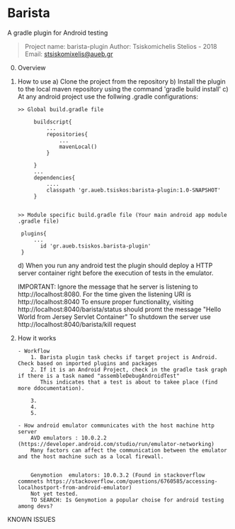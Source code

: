 # Barista 

A gradle plugin for Android testing

>Project name: barista-plugin
>Author: Tsiskomichelis Stelios - 2018 
>Email: stsiskomixelis@aueb.gr

0.  Overview
    
1. How to use
    a) Clone the project from the repository
    b) Install the plugin to the local maven repository using the command 'gradle build install'
    c) At any android project use the follwing .gradle configurations:

       >> Global build.gradle file
            
            buildscript{
                ...
                repositories{
                    ...
                    mavenLocal()
                }
            
            }
            ...
            dependencies{
                ....
                classpath 'gr.aueb.tsiskos:barista-plugin:1.0-SNAPSHOT'
            }

        
       >> Module specific build.gradle file (Your main android app module .gradle file)
        
        plugins{
            ...
              id 'gr.aueb.tsiskos.barista-plugin'
        }
        
     d) When you run any android test the plugin should deploy a HTTP server container right before the execution of tests in the emulator.
     
     IMPORTANT: Ignore the message that he server is listening to http://localhost:8080. For the time given the listening URI is http://localhost:8040
     To ensure proper functionality, visiting http://localhost:8040/barista/status should promt the message  "Hello World from Jersey Servlet Container"
     To shutdown the server use http://localhost:8040/barista/kill request
     
2.  How it works
    
        - Workflow
            1. Barista plugin task checks if target project is Android. Check based on imported plugins and packages
            2. If it is an Android Project, check in the gradle task graph if there is a task named "assembleDebugAndroidTest"
               This indicates that a test is about to takee place (find more ddocumentation).

            3. 
            4.
            5.
            
        - How android emulator communicates with the host machine http server    
            AVD emulators : 10.0.2.2 (https://developer.android.com/studio/run/emulator-networking)
            Many factors can affect the communication between the emulator and the host machine such as a local firewall.
            
            
            Genymotion  emulators: 10.0.3.2 (Found in stackoverflow commnets https://stackoverflow.com/questions/6760585/accessing-localhostport-from-android-emulator)
            Not yet tested. 
            TO SEARCH: Is Genymotion a popular choise for android testing among devs?
        
KNOWN ISSUES
    
            
            
     
     